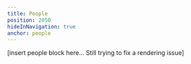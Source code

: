 ```yaml
---
title: People
position: 2050
hideInNavigation: true
anchor: people
---
```


\[insert people block here... Still trying to fix a rendering issue]
